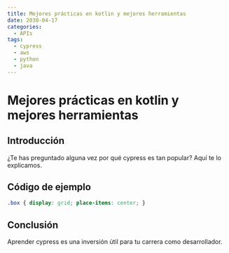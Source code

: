 ```yaml
---
title: Mejores prácticas en kotlin y mejores herramientas
date: 2030-04-17
categories:
  - APIs
tags:
  - cypress
  - aws
  - python
  - java
---
```


# Mejores prácticas en kotlin y mejores herramientas

## Introducción

¿Te has preguntado alguna vez por qué cypress es tan popular? Aquí te lo explicamos.

## Código de ejemplo

```css
.box { display: grid; place-items: center; }
```

## Conclusión

Aprender cypress es una inversión útil para tu carrera como desarrollador.